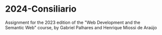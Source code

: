 # 2024-Consiliario
Assignment for the 2023 edition of the "Web Development and the Semantic Web" course, by Gabriel Palhares and Henrique Miossi de Araújo
